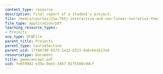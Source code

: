```yaml
---
content_type: resource
description: Final report of a student's project.
file: /media/courses/21w-765j-interactive-and-non-linear-narrative-theory-and-practice-spring-2004/fe8f0982e39a0ee53db781f5588c9dcf_gameconcept.pdf
file_type: application/pdf
learning_resource_types:
- Projects
ocw_type: OCWFile
parent_title: Projects
parent_type: CourseSection
parent_uid: 17f80790-6573-2a22-b323-8a6c6e3417ed
resourcetype: Document
title: gameconcept.pdf
uid: fe8f0982-e39a-0ee5-3db7-81f5588c9dcf
---
```

